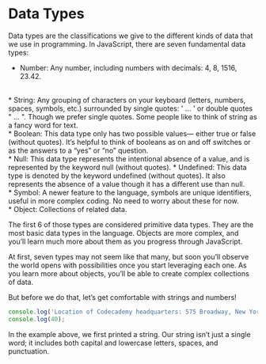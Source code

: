 # Data Types
Data types are the classifications we give to the different kinds of data that we use in programming. In JavaScript, there are seven fundamental data types:

* Number: Any number, including numbers with decimals: 4, 8, 1516, 23.42.
<br>
* String: Any grouping of characters on your keyboard (letters, numbers, spaces, symbols, etc.) surrounded by single quotes: ' ... ' or double quotes " ... ". Though we prefer single quotes. Some people like to think of string as a fancy word for text.
<br>
* Boolean: This data type only has two possible values— either true or false (without quotes). It’s helpful to think of booleans as on and off switches or as the answers to a “yes” or “no” question.
<br>
* Null: This data type represents the intentional absence of a value, and is represented by the keyword null (without quotes).
* Undefined: This data type is denoted by the keyword undefined (without quotes). It also represents the absence of a value though it has a different use than null.
<br>
* Symbol: A newer feature to the language, symbols are unique identifiers, useful in more complex coding. No need to worry about these for now.
<br>
* Object: Collections of related data.
<br>

The first 6 of those types are considered primitive data types. They are the most basic data types in the language. Objects are more complex, and you’ll learn much more about them as you progress through JavaScript. 

At first, seven types may not seem like that many, but soon you’ll observe the world opens with possibilities once you start leveraging each one. As you learn more about objects, you’ll be able to create complex collections of data.

But before we do that, let’s get comfortable with strings and numbers!

```js
console.log('Location of Codecademy headquarters: 575 Broadway, New York City');
console.log(40);
```
In the example above, we first printed a string. Our string isn’t just a single word; it includes both capital and lowercase letters, spaces, and punctuation.